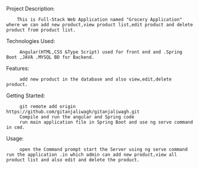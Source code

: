 Project Description:

        This is Full-Stack Web Application named "Grocery Application" where we can add new product,view product list,edit product and delete product from product list.
        
Technologies Used:
        
         Angular(HTML,CSS &Type Script) used for front end and .Spring Boot ,JAVA .MYSQL BD for Backend.
         
Features:

         add new product in the database and also view,edit,delete product.
         

Getting Started:

         git remote add origin https://github.com/gitanjaliwagh/gitanjaliwagh.git
         Compile and run the angular and Spring code
         run main application file in Spring Boot and use ng serve command in cmd.
         
Usage:

         open the Command prompt start the Server using ng serve command run the application .in which admin can add new product,view all product list and also edit and delete the product.
